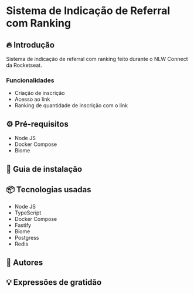 # Sistema de Indicação de Referral com Ranking

## 🔥 Introdução
Sistema de indicação de referral com ranking feito durante o NLW Connect da Rocketseat.

### Funcionalidades
- Criação de inscrição
- Acesso ao link 
- Ranking de quantidade de inscrição com o link

## ⚙️ Pré-requisitos
- Node JS
- Docker Compose
- Biome

## 🔨 Guia de instalação

## 📦 Tecnologias usadas
- Node JS
- TypeScript
- Docker Compose
- Fastify
- Biome
- Postgress
- Redis

## 👷 Autores


## 💡 Expressões de gratidão